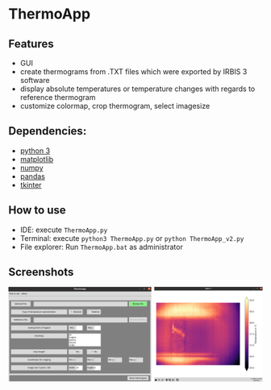 # ThermoApp

## Features
* GUI
* create thermograms from .TXT files which were exported by IRBIS 3 software
* display absolute temperatures or temperature changes with regards to reference thermogram
* customize colormap, crop thermogram, select imagesize 

## Dependencies: 
* [python 3](http://python.org)
* [matplotlib](http://matplotlib.org)
* [numpy](https://numpy.org/)
* [pandas](https://pandas.pydata.org/)
* [tkinter](https://docs.python.org/3/library/tkinter.html)

## How to use
* IDE: 
execute ```ThermoApp.py```
* Terminal:
execute ```python3 ThermoApp.py``` or ```python ThermoApp_v2.py```
* File explorer: Run ```ThermoApp.bat``` as administrator

## Screenshots
![Graph](doc/screenshots.png)
